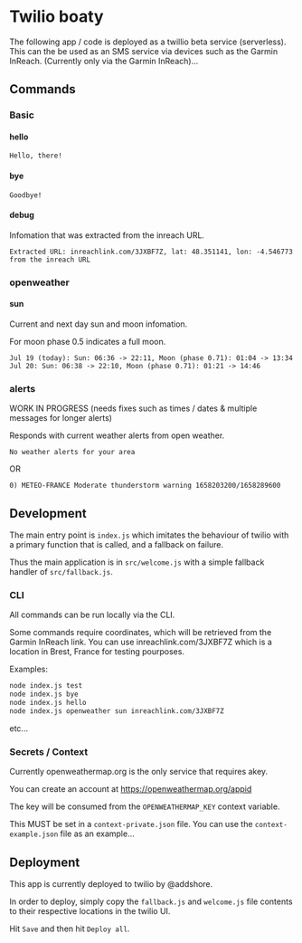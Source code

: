 # Twilio boaty

The following app / code is deployed as a twillio beta service (serverless).
This can the be used as an SMS service via devices such as the Garmin InReach. (Currently only via the Garmin InReach)...

## Commands

### Basic

#### hello

```
Hello, there!
```

#### bye

```
Goodbye!
```

#### debug

Infomation that was extracted from the inreach URL.

```
Extracted URL: inreachlink.com/3JXBF7Z, lat: 48.351141, lon: -4.546773 from the inreach URL
```

### openweather

#### sun

Current and next day sun and moon infomation.

For moon phase 0.5 indicates a full moon.

```
Jul 19 (today): Sun: 06:36 -> 22:11, Moon (phase 0.71): 01:04 -> 13:34
Jul 20: Sun: 06:38 -> 22:10, Moon (phase 0.71): 01:21 -> 14:46
```

### alerts

WORK IN PROGRESS (needs fixes such as times / dates & multiple messages for longer alerts)

Responds with current weather alerts from open weather.

```
No weather alerts for your area
```

OR

```
0) METEO-FRANCE Moderate thunderstorm warning 1658203200/1658289600
```

## Development

The main entry point is `index.js` which imitates the behaviour of twilio with a primary function that is called, and a fallback on failure.

Thus the main application is in `src/welcome.js` with a simple fallback handler of `src/fallback.js`.

### CLI

All commands can be run locally via the CLI.

Some commands require coordinates, which will be retrieved from the Garmin InReach link.
You can use  inreachlink.com/3JXBF7Z which is a location in Brest, France for testing pourposes.

Examples:

```sh
node index.js test
node index.js bye
node index.js hello
node index.js openweather sun inreachlink.com/3JXBF7Z
```

etc...

### Secrets / Context

Currently openweathermap.org is the only service that requires akey.

You can create an account at https://openweathermap.org/appid

The key will be consumed from the `OPENWEATHERMAP_KEY` context variable.

This MUST be set in a `context-private.json` file.
You can use the `context-example.json` file as an example...

## Deployment

This app is currently deployed to twilio by @addshore.

In order to deploy, simply copy the `fallback.js` and `welcome.js` file contents to their respective locations in the twilio UI.

Hit `Save` and then hit `Deploy all`.